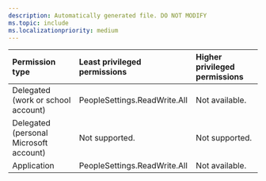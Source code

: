 ```yaml
---
description: Automatically generated file. DO NOT MODIFY
ms.topic: include
ms.localizationpriority: medium
---
```


|Permission type|Least privileged permissions|Higher privileged permissions|
|:---|:---|:---|
|Delegated (work or school account)|PeopleSettings.ReadWrite.All|Not available.|
|Delegated (personal Microsoft account)|Not supported.|Not supported.|
|Application|PeopleSettings.ReadWrite.All|Not available.|


